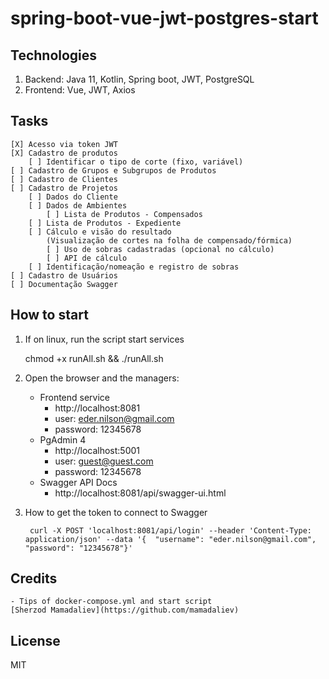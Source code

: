 # spring-boot-vue-jwt-postgres-start

## Technologies

1. Backend: Java 11, Kotlin, Spring boot, JWT, PostgreSQL
2. Frontend: Vue, JWT, Axios

## Tasks

    [X] Acesso via token JWT
    [X] Cadastro de produtos
        [ ] Identificar o tipo de corte (fixo, variável)
    [ ] Cadastro de Grupos e Subgrupos de Produtos
    [ ] Cadastro de Clientes
    [ ] Cadastro de Projetos
        [ ] Dados do Cliente
        [ ] Dados de Ambientes
            [ ] Lista de Produtos - Compensados
        [ ] Lista de Produtos - Expediente
        [ ] Cálculo e visão do resultado 
            (Visualização de cortes na folha de compensado/fórmica)
            [ ] Uso de sobras cadastradas (opcional no cálculo)
            [ ] API de cálculo
        [ ] Identificação/nomeação e registro de sobras
    [ ] Cadastro de Usuários
    [ ] Documentação Swagger

## How to start

1. If on linux, run the script start services

    chmod +x runAll.sh &&  ./runAll.sh

2. Open the browser and the managers:    

    * Frontend service
        * http://localhost:8081
        * user: eder.nilson@gmail.com
        * password: 12345678
    * PgAdmin 4
        * http://localhost:5001
        * user: guest@guest.com
        * password: 12345678
    * Swagger API Docs
        * http://localhost:8081/api/swagger-ui.html

3. How to get the token to connect to Swagger

        curl -X POST 'localhost:8081/api/login' --header 'Content-Type: application/json' --data '{  "username": "eder.nilson@gmail.com", "password": "12345678"}'
    

## Credits

    - Tips of docker-compose.yml and start script
    [Sherzod Mamadaliev](https://github.com/mamadaliev)

## License

MIT    